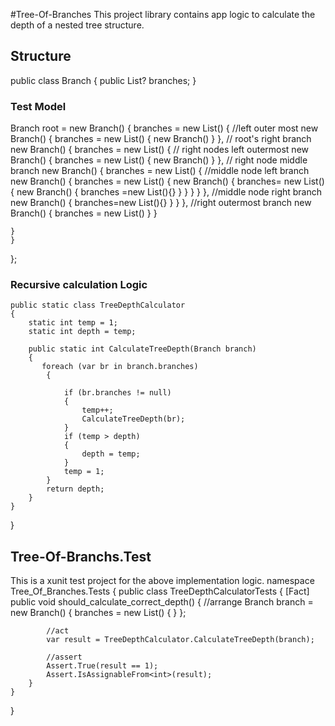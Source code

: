 #Tree-Of-Branches
This project library contains app logic to calculate the depth of a nested tree structure. 
## Structure
 public class Branch
    {
        public List<Branch>? branches;
    }
### Test Model
  Branch root = new Branch()
{
    branches = new List<Branch>()
    {
        //left outer most
        new Branch()
        {
            branches = new List<Branch>()
            {
                new Branch()
            }
        },
        // root's right branch
        new Branch()
        {
            branches = new List<Branch>()
            {
                // right nodes left outermost
                new Branch()
                {
                    branches = new List<Branch>()
                    {
                        new Branch()
                    }
                },
                // right node middle branch
                new Branch()
                {
                    branches = new List<Branch>()
                    {
                        //middle node left branch
                        new Branch()
                        {
                            branches = new List<Branch>()
                            {
                                new Branch()
                                {
                                    branches= new List<Branch>()
                                    {
                                        new Branch()
                                        {
                                            branches =new List<Branch>(){}
                                        }
                                    }
                                }
                            }
                        },
                        //middle node right branch
                        new Branch()
                        {
                            branches=new List<Branch>(){}
                        }
                    }
                },
                //right outermost branch
                new Branch() { branches = new List<Branch>()
            }
        }

    }
    }
};
 ### Recursive calculation Logic 
  
    public static class TreeDepthCalculator
    {
        static int temp = 1;
        static int depth = temp;

        public static int CalculateTreeDepth(Branch branch)
        {
           foreach (var br in branch.branches)
            {

                if (br.branches != null)
                {
                    temp++;
                    CalculateTreeDepth(br);
                }
                if (temp > depth)
                {
                    depth = temp;
                }
                temp = 1;
            }
            return depth;
        }
    }
}
 ## Tree-Of-Branchs.Test
 This is a xunit test project for the above implementation logic.
 namespace Tree_Of_Branches.Tests
{
    public class TreeDepthCalculatorTests
    {
        [Fact]
        public void should_calculate_correct_depth()
        {
            //arrange
            Branch branch = new Branch()
            {
                branches = new List<Branch>() { }
            };

            //act
            var result = TreeDepthCalculator.CalculateTreeDepth(branch);

            //assert
            Assert.True(result == 1);
            Assert.IsAssignableFrom<int>(result);
        }
    }
}
